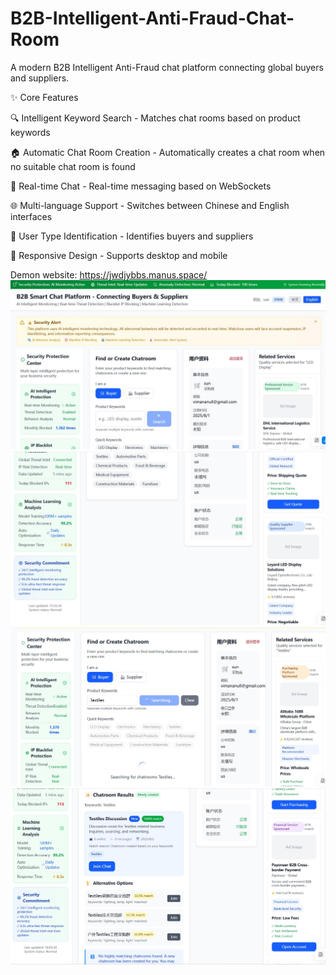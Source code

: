 # B2B-Intelligent-Anti-Fraud-Chat-Room
A modern B2B Intelligent Anti-Fraud chat platform connecting global buyers and suppliers.

✨ Core Features

🔍 Intelligent Keyword Search - Matches chat rooms based on product keywords

🏠 Automatic Chat Room Creation - Automatically creates a chat room when no suitable chat room is found

💬 Real-time Chat - Real-time messaging based on WebSockets

🌐 Multi-language Support - Switches between Chinese and English interfaces

👥 User Type Identification - Identifies buyers and suppliers

📱 Responsive Design - Supports desktop and mobile

Demon website: https://jwdjybbs.manus.space/
![image](https://github.com/Goodweek/B2B-Intelligent-Anti-Fraud-Chat-Room/blob/master/B2B-Intelligent-Anti-Fraud-Chat-Room1.jpg)
![image](https://github.com/Goodweek/B2B-Intelligent-Anti-Fraud-Chat-Room/blob/master/B2B-Intelligent-Anti-Fraud-Chat-Room2.jpg)
![image](https://github.com/Goodweek/B2B-Intelligent-Anti-Fraud-Chat-Room/blob/master/B2B-Intelligent-Anti-Fraud-Chat-Room3.jpg)
![image](https://github.com/Goodweek/B2B-Intelligent-Anti-Fraud-Chat-Room/blob/master/B2B-Intelligent-Anti-Fraud-Chat-Room4.jpg)

